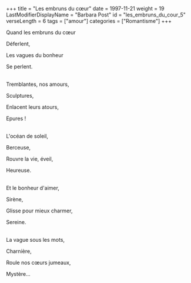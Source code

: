+++
title = "Les embruns du cœur"
date = 1997-11-21
weight = 19
LastModifierDisplayName = "Barbara Post"
id = "les_embruns_du_cour_5"
verseLength = 6
tags = ["amour"]
categories = ["Romantisme"]
+++

Quand les embruns du cœur

Déferlent,

Les vagues du bonheur

Se perlent.

 \
Tremblantes, nos amours,

Sculptures,

Enlacent leurs atours,

Epures !

 \
L'océan de soleil,

Berceuse,

Rouvre la vie, éveil,

Heureuse.

 \
Et le bonheur d'aimer,

Sirène,

Glisse pour mieux charmer,

Sereine.

 \
La vague sous les mots,

Charnière,

Roule nos cœurs jumeaux,

Mystère...
